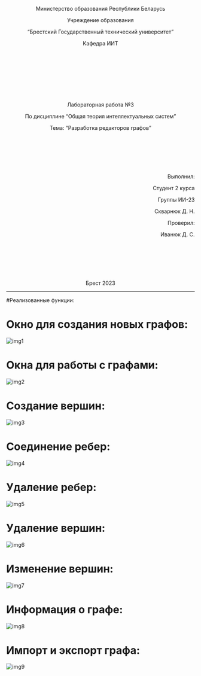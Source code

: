 <p align="center"> Министерство образования Республики Беларусь</p>
<p align="center">Учреждение образования</p>
<p align="center">“Брестский Государственный технический университет”</p>
<p align="center">Кафедра ИИТ</p>
<br><br><br><br><br><br><br>
<p align="center">Лабораторная работа №3</p>
<p align="center">По дисциплине “Общая теория интеллектуальных систем”</p>
<p align="center">Тема: “Разработка редакторов графов”</p>
<br><br><br><br><br>
<p align="right">Выполнил:</p>
<p align="right">Студент 2 курса</p>
<p align="right">Группы ИИ-23</p>
<p align="right">Скварнюк Д. Н.</p>
<p align="right">Проверил:</p>
<p align="right">Иванюк Д. С.</p>
<br><br><br><br><br>
<p align="center">Брест 2023</p>

---
#Реализованные функции:

# Окно для создания новых графов:

![img1](img1.png)

# Окна для работы с графами:

![img2](img2.png)

# Cоздание вершин:

![img3](img3.png)

# Соединение ребер:

![img4](img4.png)

# Удаление ребер:

![img5](img5.png)

# Удаление вершин:

![img6](img6.png)

# Изменение вершин:

![img7](img7.png)

# Информация о графе:

![img8](img8.png)

# Импорт и экспорт графа:

![img9](img9.png)
